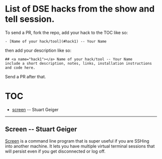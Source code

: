 # List of DSE hacks from the show and tell session. 

To send a PR, fork the repo, add your hack to the TOC like so:

```
- [Name of your hack/tool](#hack1) -- Your Name
```


 then add your description like so:

 ```
## <a name="hack1"></a> Name of your hack/tool -- Your Name
include a short description, notes, links, installation instructions and code here.

 ```

Send a PR after that.

# TOC

- [screen](#screen) -- Stuart Geiger

---- 


## <a name="screen"></a> Screen -- Stuart Geiger
[Screen](https://www.gnu.org/software/screen/manual/screen.html) is a command line program that is super useful if you are SSHing into another machine. It lets you have multiple virtual terminal sessions that will persist even if you get disconnected or log off. 
